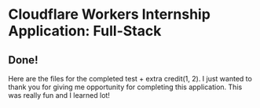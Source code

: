 # Cloudflare Workers Internship Application: Full-Stack

## Done!

Here are the files for the completed test + extra credit(1, 2). I just wanted to thank you for giving me opportunity for completing this application. This was really fun and I learned lot! 

